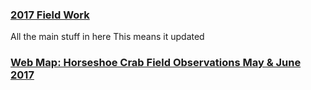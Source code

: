 
### [2017 Field Work](project2_486/Fieldwork.md)
All the main stuff in here 
This means it updated
### [Web Map: Horseshoe Crab Field Observations May & June 2017](/CrabWebMap)
